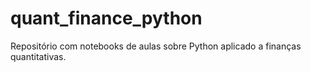 # quant_finance_python
Repositório com notebooks de aulas sobre Python aplicado a finanças quantitativas. 
